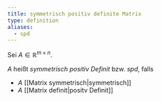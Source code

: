 ```yaml
---
title: symmetrisch positiv definite Matrix
type: definition
aliases:
  - spd
---
```


Sei $A \in \mathbb{R}^{m \times n}$.

$A$ heißt *symmetrisch positiv Definit* bzw. *spd*, falls
- $A$ [[Matrix symmetrisch|symmetrisch]]
- $A$ [[Matrix definit|positv Definit]]